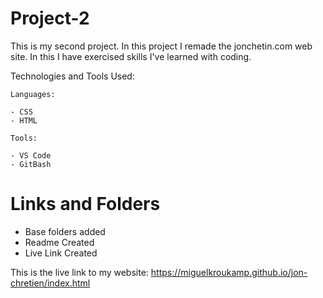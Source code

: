 # Project-2
This is my second project. In this project I remade the jonchetin.com web site.
In this I have exercised skills I've learned with coding.



Technologies and Tools Used:

```
Languages:

- CSS
- HTML

```
```
Tools:

- VS Code
- GitBash

```

# Links and Folders
- Base folders added
- Readme Created
- Live Link Created


This is the live link to my website:
https://miguelkroukamp.github.io/jon-chretien/index.html